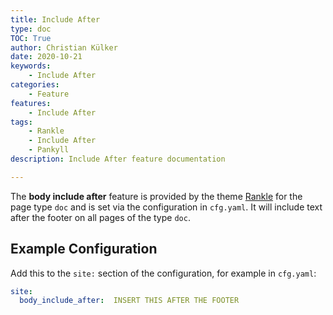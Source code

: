 ```yaml
---
title: Include After
type: doc
TOC: True
author: Christian Külker
date: 2020-10-21
keywords:
    - Include After
categories:
    - Feature
features:
    - Include After
tags:
    - Rankle
    - Include After
    - Pankyll
description: Include After feature documentation

---
```


The **body include after** feature is provided by the theme [Rankle] for
the page type `doc` and is set via the configuration in `cfg.yaml`.
It will include text after the footer on all pages of the type `doc`.

## Example Configuration

Add this to the `site:` section of the configuration, for example in
`cfg.yaml`:

```yaml
site:
  body_include_after:  INSERT THIS AFTER THE FOOTER
```

[Pankyll]: https://www.pankyll.org/
[Rankle]:  https://www.pankyll.org/en_US/Pankyll-Themes/pankyll-theme-rankle.html

